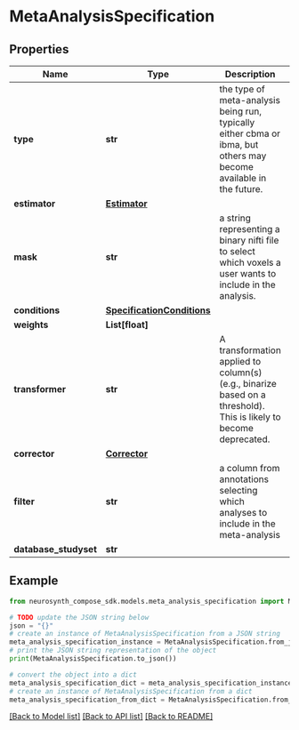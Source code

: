 # MetaAnalysisSpecification


## Properties

Name | Type | Description | Notes
------------ | ------------- | ------------- | -------------
**type** | **str** | the type of meta-analysis being run, typically either cbma or ibma, but others may become available in the future. | [optional] 
**estimator** | [**Estimator**](Estimator.md) |  | [optional] 
**mask** | **str** | a string representing a binary nifti file to select which voxels a user wants to include in the analysis. | [optional] 
**conditions** | [**SpecificationConditions**](SpecificationConditions.md) |  | [optional] 
**weights** | **List[float]** |  | [optional] 
**transformer** | **str** | A transformation applied to column(s) (e.g., binarize based on a threshold). This is likely to become deprecated. | [optional] 
**corrector** | [**Corrector**](Corrector.md) |  | [optional] 
**filter** | **str** | a column from annotations selecting which analyses to include in the meta-analysis | [optional] 
**database_studyset** | **str** |  | [optional] 

## Example

```python
from neurosynth_compose_sdk.models.meta_analysis_specification import MetaAnalysisSpecification

# TODO update the JSON string below
json = "{}"
# create an instance of MetaAnalysisSpecification from a JSON string
meta_analysis_specification_instance = MetaAnalysisSpecification.from_json(json)
# print the JSON string representation of the object
print(MetaAnalysisSpecification.to_json())

# convert the object into a dict
meta_analysis_specification_dict = meta_analysis_specification_instance.to_dict()
# create an instance of MetaAnalysisSpecification from a dict
meta_analysis_specification_from_dict = MetaAnalysisSpecification.from_dict(meta_analysis_specification_dict)
```
[[Back to Model list]](../README.md#documentation-for-models) [[Back to API list]](../README.md#documentation-for-api-endpoints) [[Back to README]](../README.md)


